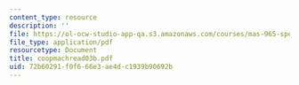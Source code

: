```yaml
---
content_type: resource
description: ''
file: https://ol-ocw-studio-app-qa.s3.amazonaws.com/courses/mas-965-special-topics-in-media-technology-cooperative-machines-fall-2003/72b60291f0f666e3ae4dc1939b90692b_coopmachread03b.pdf
file_type: application/pdf
resourcetype: Document
title: coopmachread03b.pdf
uid: 72b60291-f0f6-66e3-ae4d-c1939b90692b
---
```

